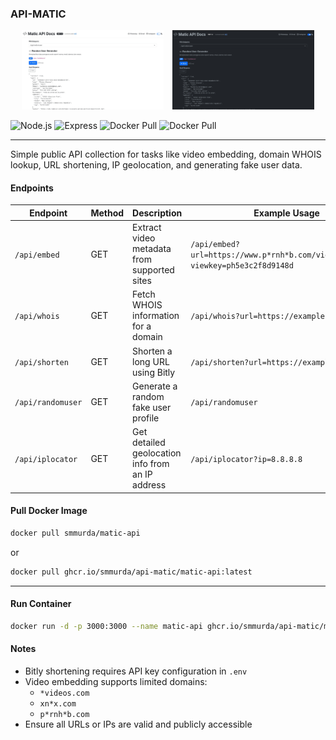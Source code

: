 ### API-MATIC

<p align="center">
  <img src="screenshot/API-Matic-3.jpg" alt="Screenshot 1" width="45%" style="margin-right: 10px;">
  <img src="screenshot/API-Matic-4.jpg" alt="Screenshot 2" width="45%">
</p>

![Node.js](https://img.shields.io/badge/Node.js-18.x+-green?logo=node.js&logoColor=white)
![Express](https://img.shields.io/badge/Express.js-Backend-blue?logo=express&logoColor=white)
![Docker Pull](https://img.shields.io/badge/Docker-smmurda/matic--api-blue?logo=docker&logoColor=white)
![Docker Pull](https://img.shields.io/docker/pulls/smmurda/matic-api?label=Pulls&logo=docker&logoColor=white)

---

Simple public API collection for tasks like video embedding, domain WHOIS lookup, URL shortening, IP geolocation, and generating fake user data.

#### Endpoints

| Endpoint           | Method | Description                                       | Example Usage                                                                 |
|--------------------|--------|---------------------------------------------------|--------------------------------------------------------------------------------|
| `/api/embed`       | GET    | Extract video metadata from supported sites       | `/api/embed?url=https://www.p*rnh*b.com/view_video.php?viewkey=ph5e3c2f8d9148d` |
| `/api/whois`       | GET    | Fetch WHOIS information for a domain              | `/api/whois?url=https://example.com`                                          |
| `/api/shorten`     | GET    | Shorten a long URL using Bitly                    | `/api/shorten?url=https://example.com`                                        |
| `/api/randomuser`  | GET    | Generate a random fake user profile               | `/api/randomuser`                                                             |
| `/api/iplocator`   | GET    | Get detailed geolocation info from an IP address  | `/api/iplocator?ip=8.8.8.8`                                                   |

#### Pull Docker Image

```bash
docker pull smmurda/matic-api
```
or
```bash
docker pull ghcr.io/smmurda/api-matic/matic-api:latest
```

---

#### Run Container

```bash
docker run -d -p 3000:3000 --name matic-api ghcr.io/smmurda/api-matic/matic-api:latest
```

#### Notes

- Bitly shortening requires API key configuration in `.env`
- Video embedding supports limited domains:
  - `*videos.com`
  - `xn*x.com`
  - `p*rnh*b.com`
- Ensure all URLs or IPs are valid and publicly accessible
